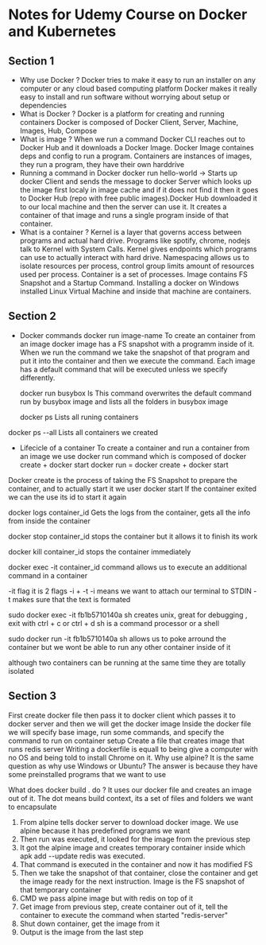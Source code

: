 # Notes for Udemy Course on Docker and Kubernetes

## Section 1

- Why use Docker ?
  Docker tries to make it easy to run an installer on any computer or any cloud based computing platform
  Docker makes it really easy to install and run software without worrying about setup or dependencies
- What is Docker ?
  Docker is a platform for creating and running containers
  Docker is composed of Docker Client, Server, Machine, Images, Hub, Compose
- What is image ?
  When we run a command Docker CLI reaches out to Docker Hub and it downloads a Docker Image. Docker Image containes deps and config to run a program. Containers are instances of images, they run a program, they have their own harddrive
- Running a command in Docker
  docker run hello-world -> Starts up docker Client and sends the message to docker Server which looks up the image first localy in image cache and if it does not find it then it goes to Docker Hub (repo with free public images).Docker Hub downloaded it to our local machine and then the server can use it. It creates a container of that image and runs a single program inside of that container.
- What is a container ?
  Kernel is a layer that governs access between programs and actual hard drive. Programs like spotify, chrome, nodejs talk to Kernel with System Calls. Kernel gives endpoints which programs can use to actually interact with hard drive.
  Namespacing allows us to isolate resources per process, control group limits amount of resources used per process. Container is a set of processes. Image contains FS Snapshot and a Startup Command.
  Installing a docker on Windows installed Linux Virtual Machine and inside that machine are containers.

## Section 2

- Docker commands
  docker run image-name
  To create an container from an image docker image has a FS snapshot with a programm inside of it. When we run the command we take the snapshot of that program and put it into the container and then we execute the command. Each image has a default command that will be executed unless we specify differently.

  docker run busybox ls
  This command overwrites the default command run by busybox image and lists all the folders in busybox image

  docker ps
  Lists all runing containers

docker ps --all
Lists all containers we created

- Lifecicle of a container
  To create a container and run a container from an image we use docker run command which is composed of docker create + docker start
  docker run = docker create + docker start

Docker create is the process of taking the FS Snapshot to prepare the container, and to actually start it we user docker start
If the container exited we can the use its id to start it again

docker logs container_id
Gets the logs from the container, gets all the info from inside the container

docker stop container_id
stops the container but it allows it to finish its work

docker kill container_id
stops the container immediately

docker exec -it container_id command
allows us to execute an additional command in a container

-it flag
it is 2 flags -i + -t
-i means we want to attach our terminal to STDIN
-t makes sure that the text is formated

sudo docker exec -it fb1b5710140a sh
creates unix, great for debugging , exit with ctrl + c or ctrl + d
sh is a command processor or a shell

sudo docker run -it fb1b5710140a sh
allows us to poke arround the container but we wont be able to run any other container inside of it

although two containers can be running at the same time they are totally isolated

## Section 3

First create docker file then pass it to docker client which passes it to docker server and then we will get the docker image
Inside the docker file we will specify base image, run some commands, and specify the command to run on container setup
Create a file that creates image that runs redis server
Writing a dockerfile is equall to being give a computer with no OS and being told to install Chrome on it.
Why use alpine? It is the same question as why use Windows or Ubuntu? 
The answer is because they have some preinstalled programs that we want to use

What does docker build . do ?
 It uses our docker file and creates an image out of it. The dot means build context, its a set of files and folders we want to encapsulate

1. From alpine tells docker server to download docker image. We use alpine because it has predefined programs we want
2. Then run was executed, it looked for the image from the previous step
3. It got the alpine image and creates temporary container inside which apk add --update redis was executed.
4. That command is executed in the container and now it has modified FS
5. Then we take the snapshot of that container, close the container and get the image ready for the next instruction. Image is the FS snapshot of that temporary container
6. CMD we pass alpine image but with redis on top of it
7. Get image from previous step, create container out of it, tell the container to execute the command when started "redis-server"
8. Shut down container, get the image from it 
9. Output is the image from the last step